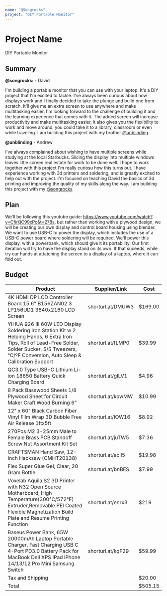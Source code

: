 ```yaml
---
name: "@Songrocks"
project: "DIY Portable Monitor"
---
```


# Project Name

DIY Portable Monitor

## Summary
**@songrocks:** - David

I'm building a portable monitor that you can use with your laptop. It's a DIY project that I'm excited to tackle. I've always been curious about how displays work and I finally decided to take the plunge and build one from scratch. It'll give me an extra screen to use anywhere and make multitasking easier. I'm looking forward to the challenge of building it and the learning experience that comes with it. The added screen will increase productivity and make multitasking easier, it also gives you the flexibility to work and move around, you could take it to a library, classroom or even while traveling. I am building this project with my brother [@unblinding](https://github.com/unblinding). 

**@unblinding** - Andrew

I've always complained about wishing to have multiple screens while studying at the local Starbucks. Slicing the display into multiple windows leaves little screen real estate for work to be done well. I hope to work together with this project I'm really curiosu how this turns out. I have experience working with 3d printers and soldering, and is greatly excited to help out with the project. I'm focused on teaching David the basics of 3d printing and improving the quality of my skills along the way. I am building this project with my  [@songrocks](https://github.com/songrocks). 

## Plan
We'll be following this youtube guide: https://www.youtube.com/watch?v=CfirQC99xPc&t=278s, but rather than working with a plywood design, we will be creating our own display and control board housing using blender. We want to use USB-C to power the display, which includes the use of a USB-C power board where soldering will be required. We'll power this display, with a powerbank, which should give it its portability. Our first iteration will try to have the display stand on its own. If that suceeds, while try our hands at attatching the screen to a display of a laptop, where it can fold out. 

 

## Budget
| Product         | Supplier/Link                         | Cost   |
| --------------- | ------------------------------------- | ------ |
| 4K HDMI DP LCD Controller Board 15.6" B156ZAN02.3 LP156UD1 3840x2160 LCD Screen| shorturl.at/DMUW3 | $169.00 |
| YIHUA 926 III 60W LED Display Soldering Iron Station Kit w 2 Helping Hands, 6 Extra Iron Tips, Roll of Lead-Free Solder, Solder Sucker, S/S Tweezers, °C/ºF Conversion, Auto Sleep & Calibration Support | shorturl.at/fLMP0 | $39.99 |
|QC3.0 Type USB-C Lithium Li-ion 18650 Battery Quick Charging Board | shorturl.at/gILV1 | $4.96 |
| 8 Pack Basswood Sheets 1/8 Plywood Sheet for Circuit Maker Craft Wood Burning 6” | shorturl.at/kowMW |$10.99 |
| 12" x 60" Black Carbon Fiber Vinyl Film Wrap 3D Bubble Free Air Release 1ftx5ft | shorturl.at/IOW16 | $8.92 | 
| 270Pcs M2 3-25mm Male to Female Brass PCB Standoff Screw Nut Assortment Kit Set | shorturl.at/juTW5 | $7.36 |  
| CRAFTSMAN Hand Saw, 12-Inch Hacksaw (CMHT20138) | shorturl.at/aclI5 | $19.98 |
|Flex Super Glue Gel, Clear, 20 Gram Bottle | shorturl.at/bnBES | $7.99 |
| Voxelab Aquila S2 3D Printer with N32 Open Source Motherboard, High Temperature(300°C/572°F) Extruder,Removable PEI Coated Flexible Magnetization Build Plate and Resume Printing Function | shorturl.at/enrx3 | $219 | 
| Baseus Power Bank, 65W 20000mAh Laptop Portable Charger, Fast Charging USB C 4-Port PD3.0 Battery Pack for MacBook Dell XPS IPad iPhone 14/13/12 Pro Mini Samsung Switch | shorturl.at/kqF29 | $59.99 | 
|Tax and Shipping |                                       | $20.00  |
| Total           |                                       | $505.15 |
